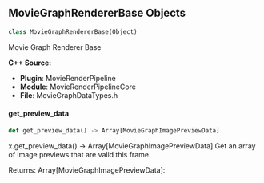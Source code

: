 ## MovieGraphRendererBase Objects

```python
class MovieGraphRendererBase(Object)
```

Movie Graph Renderer Base

**C++ Source:**

- **Plugin**: MovieRenderPipeline
- **Module**: MovieRenderPipelineCore
- **File**: MovieGraphDataTypes.h

<a id="unreal.MovieGraphRendererBase.get_preview_data"></a>

#### get_preview_data

```python
def get_preview_data() -> Array[MovieGraphImagePreviewData]
```

x.get_preview_data() -> Array[MovieGraphImagePreviewData]
Get an array of image previews that are valid this frame.

Returns:
    Array[MovieGraphImagePreviewData]:

<a id="unreal.MovieGraphDataSourceBase"></a>